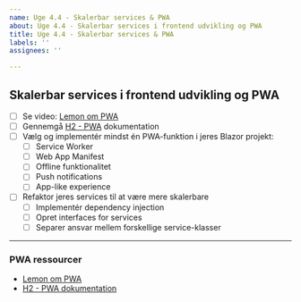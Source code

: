 ```yaml
---
name: Uge 4.4 - Skalerbar services & PWA
about: Uge 4.4 - Skalerbar services i frontend udvikling og PWA
title: Uge 4.4 - Skalerbar services & PWA
labels: ''
assignees: ''

---
```


## Skalerbar services i frontend udvikling og PWA

- [ ] Se video: [Lemon om PWA](https://youtu.be/oHbEjSM9W7k?t=422)
- [ ] Gennemgå [H2 - PWA](https://mercantec.notion.site/h2-pwa) dokumentation
- [ ] Vælg og implementér mindst én PWA-funktion i jeres Blazor projekt:
  - [ ] Service Worker
  - [ ] Web App Manifest
  - [ ] Offline funktionalitet
  - [ ] Push notifications
  - [ ] App-like experience
- [ ] Refaktor jeres services til at være mere skalerbare
  - [ ] Implementér dependency injection
  - [ ] Opret interfaces for services
  - [ ] Separer ansvar mellem forskellige service-klasser

---

### PWA ressourcer

- [Lemon om PWA](https://youtu.be/oHbEjSM9W7k?t=422)
- [H2 - PWA dokumentation](https://www.notion.so/H2-PWA-1dbdab5ca237801b8aa5f1d2d2748bed?pvs=21)

